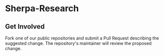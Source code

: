 # Sherpa-Research

## **Get Involved**
Fork one of our public repositories and submit a Pull Request describing the suggested change. The repository's maintainer will review the proposed change.
